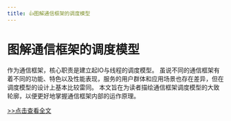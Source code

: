 ```yaml
---
title: 👍图解通信框架的调度模型
---
```

# 图解通信框架的调度模型
作为通信框架，核心职责是建立起IO与线程的调度模型。
虽说不同的通信框架有着不同的功能、特色以及性能表现，服务的用户群体和应用场景也存在差异，但在调度模型的设计上基本比较雷同。
本文旨在为读者描绘通信框架调度模型的大致轮廓，以便更好地掌握通信框架内部的运作原理。

[>>点击查看全文](https://mp.weixin.qq.com/s/Hq4T-X7LtjIOVi1aEEvxKQ)

